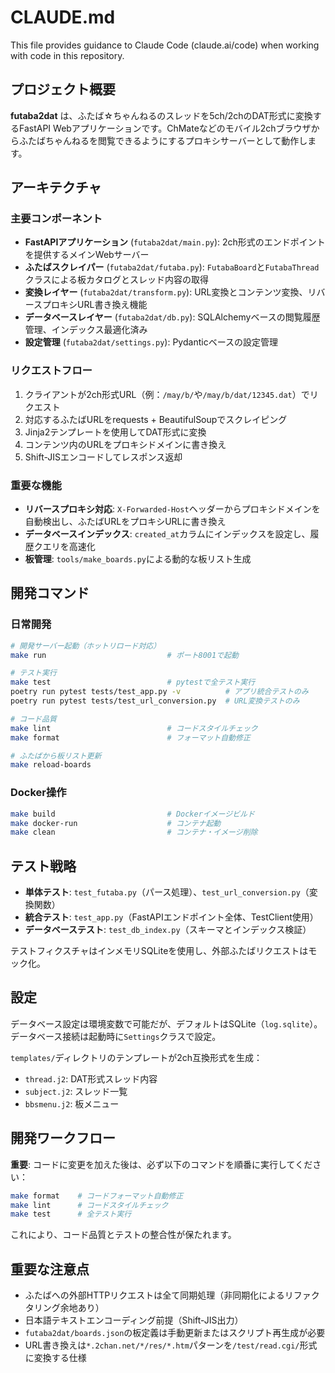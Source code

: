 # CLAUDE.md

This file provides guidance to Claude Code (claude.ai/code) when working with code in this repository.

## プロジェクト概要

**futaba2dat** は、ふたば☆ちゃんねるのスレッドを5ch/2chのDAT形式に変換するFastAPI Webアプリケーションです。ChMateなどのモバイル2chブラウザからふたばちゃんねるを閲覧できるようにするプロキシサーバーとして動作します。

## アーキテクチャ

### 主要コンポーネント

- **FastAPIアプリケーション** (`futaba2dat/main.py`): 2ch形式のエンドポイントを提供するメインWebサーバー
- **ふたばスクレイパー** (`futaba2dat/futaba.py`): `FutabaBoard`と`FutabaThread`クラスによる板カタログとスレッド内容の取得
- **変換レイヤー** (`futaba2dat/transform.py`): URL変換とコンテンツ変換、リバースプロキシURL書き換え機能
- **データベースレイヤー** (`futaba2dat/db.py`): SQLAlchemyベースの閲覧履歴管理、インデックス最適化済み
- **設定管理** (`futaba2dat/settings.py`): Pydanticベースの設定管理

### リクエストフロー

1. クライアントが2ch形式URL（例：`/may/b/`や`/may/b/dat/12345.dat`）でリクエスト
2. 対応するふたばURLをrequests + BeautifulSoupでスクレイピング
3. Jinja2テンプレートを使用してDAT形式に変換
4. コンテンツ内のURLをプロキシドメインに書き換え
5. Shift-JISエンコードしてレスポンス返却

### 重要な機能

- **リバースプロキシ対応**: `X-Forwarded-Host`ヘッダーからプロキシドメインを自動検出し、ふたばURLをプロキシURLに書き換え
- **データベースインデックス**: `created_at`カラムにインデックスを設定し、履歴クエリを高速化
- **板管理**: `tools/make_boards.py`による動的な板リスト生成

## 開発コマンド

### 日常開発
```bash
# 開発サーバー起動（ホットリロード対応）
make run                           # ポート8001で起動

# テスト実行
make test                          # pytestで全テスト実行
poetry run pytest tests/test_app.py -v          # アプリ統合テストのみ
poetry run pytest tests/test_url_conversion.py  # URL変換テストのみ

# コード品質
make lint                          # コードスタイルチェック
make format                        # フォーマット自動修正

# ふたばから板リスト更新
make reload-boards
```

### Docker操作
```bash
make build                         # Dockerイメージビルド
make docker-run                    # コンテナ起動
make clean                         # コンテナ・イメージ削除
```

## テスト戦略

- **単体テスト**: `test_futaba.py`（パース処理）、`test_url_conversion.py`（変換関数）
- **統合テスト**: `test_app.py`（FastAPIエンドポイント全体、TestClient使用）
- **データベーステスト**: `test_db_index.py`（スキーマとインデックス検証）

テストフィクスチャはインメモリSQLiteを使用し、外部ふたばリクエストはモック化。

## 設定

データベース設定は環境変数で可能だが、デフォルトはSQLite（`log.sqlite`）。データベース接続は起動時に`Settings`クラスで設定。

`templates/`ディレクトリのテンプレートが2ch互換形式を生成：
- `thread.j2`: DAT形式スレッド内容
- `subject.j2`: スレッド一覧  
- `bbsmenu.j2`: 板メニュー

## 開発ワークフロー

**重要**: コードに変更を加えた後は、必ず以下のコマンドを順番に実行してください：

```bash
make format    # コードフォーマット自動修正
make lint      # コードスタイルチェック
make test      # 全テスト実行
```

これにより、コード品質とテストの整合性が保たれます。

## 重要な注意点

- ふたばへの外部HTTPリクエストは全て同期処理（非同期化によるリファクタリング余地あり）
- 日本語テキストエンコーディング前提（Shift-JIS出力）
- `futaba2dat/boards.json`の板定義は手動更新またはスクリプト再生成が必要
- URL書き換えは`*.2chan.net/*/res/*.htm`パターンを`/test/read.cgi/`形式に変換する仕様